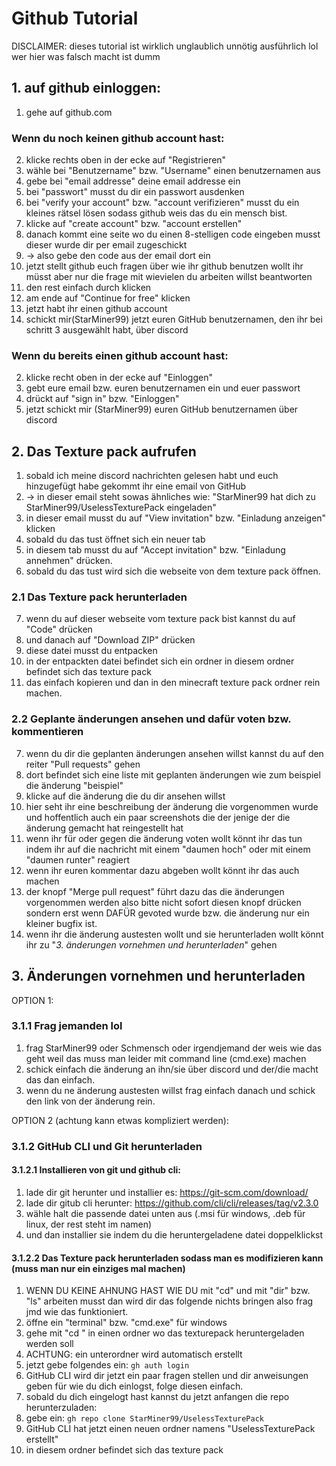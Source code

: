 # Github Tutorial

DISCLAIMER: dieses tutorial ist wirklich unglaublich unnötig ausführlich lol wer hier was falsch macht ist dumm

## 1. auf github einloggen:
1. gehe auf github.com

### Wenn du noch keinen github account hast:
2. klicke rechts oben in der ecke auf "Registrieren"
3. wähle bei "Benutzername" bzw. "Username" einen benutzernamen aus
4. gebe bei "email addresse" deine email addresse ein
5. bei "passwort" musst du dir ein passwort ausdenken
6. bei "verify your account" bzw. "account verifizieren" musst du ein kleines rätsel lösen sodass github weis das du ein mensch bist.
7. klicke auf "create account" bzw. "account erstellen"
8. danach kommt eine seite wo du einen 8-stelligen code eingeben musst dieser wurde dir per email zugeschickt
9. -> also gebe den code aus der email dort ein
10. jetzt stellt github euch fragen über wie ihr github benutzen wollt ihr müsst aber nur die frage mit wievielen du arbeiten willst beantworten 
11. den rest einfach durch klicken
12. am ende auf "Continue for free" klicken 
13. jetzt habt ihr einen github account
14. schickt mir(StarMiner99) jetzt euren GitHub benutzernamen, den ihr bei schritt 3 ausgewählt habt, über discord

### Wenn du bereits einen github account hast:
2. klicke recht oben in der ecke auf "Einloggen"
3. gebt eure email bzw. euren benutzernamen ein und euer passwort
4. drückt auf "sign in" bzw. "Einloggen"
5. jetzt schickt mir (StarMiner99) euren GitHub benutzernamen über discord

## 2. Das Texture pack aufrufen

1. sobald ich meine discord nachrichten gelesen habt und euch hinzugefügt habe gekommt ihr eine email von GitHub
2. -> in dieser email steht sowas ähnliches wie: "StarMiner99 hat dich zu StarMiner99/UselessTexturePack eingeladen"
3. in dieser email musst du auf "View invitation" bzw. "Einladung anzeigen" klicken
4. sobald du das tust öffnet sich ein neuer tab 
5. in diesem tab musst du auf "Accept invitation" bzw. "Einladung annehmen" drücken.
6. sobald du das tust wird sich die webseite von dem texture pack öffnen.

### 2.1 Das Texture pack herunterladen
7. wenn du auf dieser webseite vom texture pack bist kannst du auf "Code" drücken
8. und danach auf "Download ZIP" drücken
9. diese datei musst du entpacken
10. in der entpackten datei befindet sich ein ordner in diesem ordner befindet sich das texture pack
11. das einfach kopieren und dan in den minecraft texture pack ordner rein machen.

### 2.2 Geplante änderungen ansehen und dafür voten bzw. kommentieren
7. wenn du dir die geplanten änderungen ansehen willst kannst du auf den reiter "Pull requests" gehen
8. dort befindet sich eine liste mit geplanten änderungen wie zum beispiel die änderung "beispiel"
9. klicke auf die änderung die du dir ansehen willst
10. hier seht ihr eine beschreibung der änderung die vorgenommen wurde und hoffentlich auch ein paar screenshots die der jenige der die änderung gemacht hat reingestellt hat
11. wenn ihr für oder gegen die änderung voten wollt könnt ihr das tun indem ihr auf die nachricht mit einem "daumen hoch" oder mit einem "daumen runter" reagiert
12. wenn ihr euren kommentar dazu abgeben wollt könnt ihr das auch machen
13. der knopf "Merge pull request" führt dazu das die änderungen vorgenommen werden also bitte nicht sofort diesen knopf drücken sondern erst wenn DAFÜR gevoted wurde bzw. die änderung nur ein kleiner bugfix ist.
14. wenn ihr die änderung austesten wollt und sie herunterladen wollt könnt ihr zu "*3. änderungen vornehmen und herunterladen*" gehen

## 3. Änderungen vornehmen und herunterladen

OPTION 1:
### 3.1.1 Frag jemanden lol
1. frag StarMiner99 oder Schmensch oder irgendjemand der weis wie das geht weil das muss man leider mit command line (cmd.exe) machen
2. schick einfach die änderung an ihn/sie über discord und der/die macht das dan einfach.
3. wenn du ne änderung austesten willst frag einfach danach und schick den link von der änderung rein.

OPTION 2 (achtung kann etwas kompliziert werden):
### 3.1.2 GitHub CLI und Git herunterladen
#### 3.1.2.1 Installieren von git und github cli:
1. lade dir git herunter und installier es: https://git-scm.com/download/
2. lade dir gitub cli herunter: https://github.com/cli/cli/releases/tag/v2.3.0
3. wähle halt die passende datei unten aus (.msi für windows, .deb für linux, der rest steht im namen)
4. und dan installier sie indem du die heruntergeladene datei doppelklickst

#### 3.1.2.2 Das Texture pack herunterladen sodass man es modifizieren kann (muss man nur ein einziges mal machen)
1. WENN DU KEINE AHNUNG HAST WIE DU mit "cd" und mit "dir" bzw. "ls" arbeiten musst dan wird dir das folgende nichts bringen also frag jmd wie das funktioniert.
2. öffne ein "terminal" bzw. "cmd.exe" für windows 
3. gehe mit "cd <dateipdaf>" in einen ordner wo das texturepack heruntergeladen werden soll
4. ACHTUNG: ein unterordner wird automatisch erstellt
5. jetzt gebe folgendes ein: `gh auth login`
6. GitHub CLI wird dir jetzt ein paar fragen stellen und dir anweisungen geben für wie du dich einlogst, folge diesen einfach.
7. sobald du dich eingelogt hast kannst du jetzt anfangen die repo herunterzuladen:
8. gebe ein: `gh repo clone StarMiner99/UselessTexturePack`
9. GitHub CLI hat jetzt einen neuen ordner namens "UselessTexturePack erstellt"
10. in diesem ordner befindet sich das texture pack

